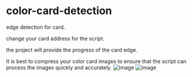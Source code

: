 # color-card-detection
edge detection for card.

change your card address for the script.

the project will provide the progress of the card edge.

It is best to compress your color card images to ensure that the script can process the images quickly and accurately.
![image](https://github.com/user-attachments/assets/fa25009a-73d8-4b8b-becb-f169fa4a2b30)
![image](https://github.com/user-attachments/assets/0fc656e7-1437-4772-9396-b4dfb48799bc)

